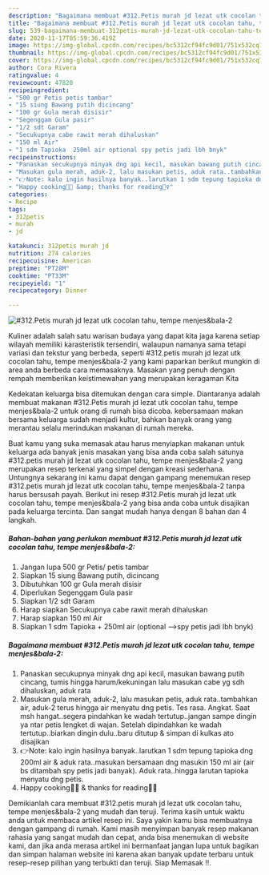 ```yaml
---
description: "Bagaimana membuat #312.Petis murah jd lezat utk cocolan tahu, tempe menjes&amp;amp;bala-2 Favorite"
title: "Bagaimana membuat #312.Petis murah jd lezat utk cocolan tahu, tempe menjes&amp;amp;bala-2 Favorite"
slug: 539-bagaimana-membuat-312petis-murah-jd-lezat-utk-cocolan-tahu-tempe-menjes-and-amp-bala-2-favorite
date: 2020-11-17T05:59:36.419Z
image: https://img-global.cpcdn.com/recipes/bc5312cf94fc9d01/751x532cq70/312petis-murah-jd-lezat-utk-cocolan-tahu-tempe-menjesbala-2-foto-resep-utama.jpg
thumbnail: https://img-global.cpcdn.com/recipes/bc5312cf94fc9d01/751x532cq70/312petis-murah-jd-lezat-utk-cocolan-tahu-tempe-menjesbala-2-foto-resep-utama.jpg
cover: https://img-global.cpcdn.com/recipes/bc5312cf94fc9d01/751x532cq70/312petis-murah-jd-lezat-utk-cocolan-tahu-tempe-menjesbala-2-foto-resep-utama.jpg
author: Cora Rivera
ratingvalue: 4
reviewcount: 47820
recipeingredient:
- "500 gr Petis petis tambar"
- "15 siung Bawang putih dicincang"
- "100 gr Gula merah disisir"
- "Segenggam Gula pasir"
- "1/2 sdt Garam"
- "Secukupnya cabe rawit merah dihaluskan"
- "150 ml Air"
- "1 sdm Tapioka  250ml air optional spy petis jadi lbh bnyk"
recipeinstructions:
- "Panaskan secukupnya minyak dng api kecil, masukan bawang putih cincang, tumis hingga harum/kekuningan lalu masukan cabe yg sdh dihaluskan, aduk rata"
- "Masukan gula merah, aduk-2, lalu masukan petis, aduk rata..tambahkan air, aduk-2 terus hingga air menyatu dng petis. Tes rasa. Angkat. Saat msh hangat..segera pindahkan ke wadah tertutup..jangan sampe dingin ya ntar petis lengket di wajan. Setelah dipindahkan ke wadah tertutup..biarkan dingin dulu..baru ditutup &amp; simpan di kulkas ato disajikan"
- "👉Note: kalo ingin hasilnya banyak..larutkan 1 sdm tepung tapioka dng 200ml air &amp; aduk rata..masukan bersamaan dng masukin 150 ml air (air bs ditambah spy petis jadi banyak). Aduk rata..hingga larutan tapioka menyatu dng petis."
- "Happy cooking👩‍🍳 &amp; thanks for reading🙇‍♀️"
categories:
- Recipe
tags:
- 312petis
- murah
- jd

katakunci: 312petis murah jd 
nutrition: 274 calories
recipecuisine: American
preptime: "PT28M"
cooktime: "PT33M"
recipeyield: "1"
recipecategory: Dinner

---
```



![#312.Petis murah jd lezat utk cocolan tahu, tempe menjes&amp;bala-2](https://img-global.cpcdn.com/recipes/bc5312cf94fc9d01/751x532cq70/312petis-murah-jd-lezat-utk-cocolan-tahu-tempe-menjesbala-2-foto-resep-utama.jpg)

Kuliner adalah salah satu warisan budaya yang dapat kita jaga karena setiap wilayah memiliki karasteristik tersendiri, walaupun namanya sama tetapi variasi dan tekstur yang berbeda, seperti #312.petis murah jd lezat utk cocolan tahu, tempe menjes&amp;bala-2 yang kami paparkan berikut mungkin di area anda berbeda cara memasaknya. Masakan yang penuh dengan rempah memberikan keistimewahan yang merupakan keragaman Kita

Kedekatan keluarga bisa ditemukan dengan cara simple. Diantaranya adalah membuat makanan #312.Petis murah jd lezat utk cocolan tahu, tempe menjes&amp;bala-2 untuk orang di rumah bisa dicoba. kebersamaan makan bersama keluarga sudah menjadi kultur, bahkan banyak orang yang merantau selalu merindukan makanan di rumah mereka.



Buat kamu yang suka memasak atau harus menyiapkan makanan untuk keluarga ada banyak jenis masakan yang bisa anda coba salah satunya #312.petis murah jd lezat utk cocolan tahu, tempe menjes&amp;bala-2 yang merupakan resep terkenal yang simpel dengan kreasi sederhana. Untungnya sekarang ini kamu dapat dengan gampang menemukan resep #312.petis murah jd lezat utk cocolan tahu, tempe menjes&amp;bala-2 tanpa harus bersusah payah.
Berikut ini resep #312.Petis murah jd lezat utk cocolan tahu, tempe menjes&amp;bala-2 yang bisa anda coba untuk disajikan pada keluarga tercinta. Dan sangat mudah hanya dengan 8 bahan dan 4 langkah.


<!--inarticleads1-->

##### Bahan-bahan yang perlukan membuat #312.Petis murah jd lezat utk cocolan tahu, tempe menjes&amp;bala-2:

1. Jangan lupa 500 gr Petis/ petis tambar
1. Siapkan 15 siung Bawang putih, dicincang
1. Dibutuhkan 100 gr Gula merah disisir
1. Diperlukan Segenggam Gula pasir
1. Siapkan 1/2 sdt Garam
1. Harap siapkan Secukupnya cabe rawit merah dihaluskan
1. Harap siapkan 150 ml Air
1. Siapkan 1 sdm Tapioka + 250ml air (optional --&gt;spy petis jadi lbh bnyk)




<!--inarticleads2-->

##### Bagaimana membuat  #312.Petis murah jd lezat utk cocolan tahu, tempe menjes&amp;bala-2:

1. Panaskan secukupnya minyak dng api kecil, masukan bawang putih cincang, tumis hingga harum/kekuningan lalu masukan cabe yg sdh dihaluskan, aduk rata
1. Masukan gula merah, aduk-2, lalu masukan petis, aduk rata..tambahkan air, aduk-2 terus hingga air menyatu dng petis. Tes rasa. Angkat. Saat msh hangat..segera pindahkan ke wadah tertutup..jangan sampe dingin ya ntar petis lengket di wajan. Setelah dipindahkan ke wadah tertutup..biarkan dingin dulu..baru ditutup &amp; simpan di kulkas ato disajikan
1. 👉Note: kalo ingin hasilnya banyak..larutkan 1 sdm tepung tapioka dng 200ml air &amp; aduk rata..masukan bersamaan dng masukin 150 ml air (air bs ditambah spy petis jadi banyak). Aduk rata..hingga larutan tapioka menyatu dng petis.
1. Happy cooking👩‍🍳 &amp; thanks for reading🙇‍♀️




Demikianlah cara membuat #312.petis murah jd lezat utk cocolan tahu, tempe menjes&amp;bala-2 yang mudah dan teruji. Terima kasih untuk waktu anda untuk membaca artikel resep ini. Saya yakin kamu bisa membuatnya dengan gampang di rumah. Kami masih menyimpan banyak resep makanan rahasia yang sangat mudah dan cepat, anda bisa menemukan di website kami, dan jika anda merasa artikel ini bermanfaat jangan lupa untuk bagikan dan simpan halaman website ini karena akan banyak update terbaru untuk resep-resep pilihan yang terbukti dan teruji. Siap Memasak !!. 
